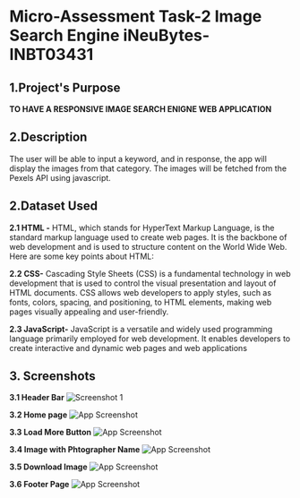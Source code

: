 
# Micro-Assessment Task-2 Image Search Engine iNeuBytes-INBT03431

## 1.Project's Purpose  
**TO HAVE A RESPONSIVE IMAGE SEARCH ENIGNE WEB APPLICATION**


## 2.Description

The user will be able to input a keyword, and in response, the app will display the images from that category.
The images will be fetched from the Pexels API using javascript.
## 2.Dataset Used
**2.1 HTML -** HTML, which stands for HyperText Markup Language, is the standard markup language used to create web pages. It is the backbone of web development and is used to structure content on the World Wide Web. Here are some key points about HTML: 

**2.2 CSS-** Cascading Style Sheets (CSS) is a fundamental technology in web development that is used to control the visual presentation and layout of HTML documents. CSS allows web developers to apply styles, such as fonts, colors, spacing, and positioning, to HTML elements, making web pages visually appealing and user-friendly.  

**2.3 JavaScript-** JavaScript is a versatile and widely used programming language primarily employed for web development. It enables developers to create interactive and dynamic web pages and web applications
## 3. Screenshots

**3.1 Header Bar**
![Screenshot 1](https://i.imgur.com/z5F78RM.png)

**3.2 Home page**
![App Screenshot](https://i.imgur.com/3tC2oBU.png)

**3.3 Load More Button**
![App Screenshot](https://i.imgur.com/JDSkpQc.png)


**3.4 Image with Phtographer Name**
![App Screenshot](https://i.imgur.com/bA8yJtU.png)

**3.5 Download Image**
![App Screenshot](https://i.imgur.com/8a3Qs6t.png)

**3.6 Footer Page**
![App Screenshot](https://i.imgur.com/8FaqUhV.png)


